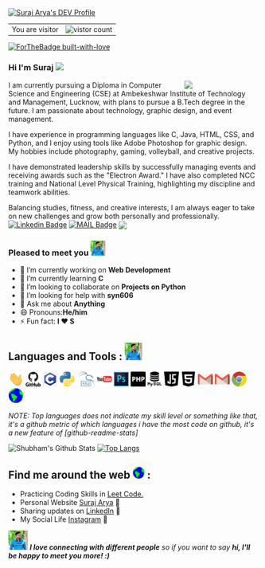 <a href="https://dev.to/officialsurajarya">
  <img src="https://d2fltix0v2e0sb.cloudfront.net/dev-badge.svg" alt="Suraj Arya's DEV Profile" height="40" width="40">
</a><table><tr>  <td>You are visitor</td>
    <td><img src="https://profile-counter.glitch.me/officialsurajarya/count.svg" alt="vistor count" height="20"></td>
  </tr>
</table>

[![ForTheBadge built-with-love](https://madewithlove.now.sh/af?heart=true&template=for-the-badge&text=India)](https://github.com/officialsurajarya/) 

<!--/*[![forthebadge](https://forthebadge.com/images/badges/winter-is-coming.svg)](https://forthebadge.com) [![forthebadge](https://forthebadge.com/images/badges/makes-people-smile.svg)(https://forthebadge.com)*/ -->


### Hi I'm Suraj <img src="[https://github.com/officialsurajarya/officialsurajarya.github.io/blob/main/LOGO.jpg](https://github.com/officialsurajarya/officialsurajarya.github.io/blob/main/Assests/Hi.gif)" width="20">
<img align='right' src="https://media.giphy.com/media/M9gbBd9nbDrOTu1Mqx/giphy.gif" width="150">
I am currently pursuing a Diploma in Computer Science and Engineering (CSE) at Ambekeshwar Institute of Technology and Management, Lucknow, with plans to pursue a B.Tech degree in the future. I am passionate about technology, graphic design, and event management.

I have experience in programming languages like C, Java, HTML, CSS, and Python, and I enjoy using tools like Adobe Photoshop for graphic design. My hobbies include photography, gaming, volleyball, and creative projects.

I have demonstrated leadership skills by successfully managing events and receiving awards such as the "Electron Award." I have also completed NCC training and National Level Physical Training, highlighting my discipline and teamwork abilities.

Balancing studies, fitness, and creative interests, I am always eager to take on new challenges and grow both personally and professionally.
[![Linkedin Badge](https://img.shields.io/badge/-SurajArya-blue?style=flat-square&logo=Linkedin&logoColor=white&link=https://www.linkedin.com/in/suraj-arya/)](https://www.linkedin.com/in/suraj-arya/)  [![MAIL Badge](https://img.shields.io/badge/-officialsurajarya@gmail.com-c14438?style=flat-square&logo=Gmail&logoColor=white&link=mailto:officialsurajarya@gmail.com)](mailto:officialsurajarya@gmail.com)
<img align="center" src="https://github-profile-trophy.vercel.app/?username=officialsurajarya&rank=AA,B,AAA,A,C&theme=onedark&count_private=true" />

### Pleased to meet you <img src="https://github.com/officialsurajarya/officialsurajarya.github.io/blob/main/LOGO.jpg" width="30px">

- 🔭 I’m currently working on <b>Web Development</b>
- 🌱 I’m currently learning <b>C</b>
- 👯 I’m looking to collaborate on <b>Projects on Python </b>
- 🤔 I’m looking for help with <b>syn606</b>
- 💬 Ask me about <b>Anything</b>
- 😄 Pronouns:<b>He/him</b>
- ⚡ Fun fact: <b>I ❤️ S</b>

## Languages and Tools : <img src="https://github.com/officialsurajarya/officialsurajarya.github.io/blob/main/LOGO.jpg" width="35px">
<code><img height="30" src="https://github.com/officialsurajarya/officialsurajarya.github.io/blob/main/Assests/Hi.gif"></code>
<code><img height="30" src="https://github.com/officialsurajarya/officialsurajarya.github.io/blob/main/Assests/github.png"></code>
<code><img height="30" src="https://github.com/officialsurajarya/officialsurajarya.github.io/blob/main/Assests/the-c-programming-language-computer-programming-png-1600x1600px-c-programming-language-png-820_819.jpg"></code>
<code><img height="30" src="https://github.com/officialsurajarya/officialsurajarya.github.io/blob/main/Assests/python.png"></code>
<code><img height="30" src="https://github.com/officialsurajarya/officialsurajarya.github.io/blob/main/Assests/toppng.com-kali-linux-logo-646x523.png"></code>
<code><img height="30" src="https://github.com/officialsurajarya/officialsurajarya.github.io/blob/main/Assests/youtube.png"></code>
<code><img height="30" src="https://github.com/officialsurajarya/officialsurajarya.github.io/blob/main/Assests/photoshop.png"></code>
<code><img height="30" src="https://github.com/officialsurajarya/officialsurajarya.github.io/blob/main/Assests/php-programming-language.png"></code>
<code><img height="30" src="https://github.com/officialsurajarya/officialsurajarya.github.io/blob/main/Assests/mysql.png"></code>
<code><img height="30" src="https://github.com/officialsurajarya/officialsurajarya.github.io/blob/main/Assests/java-script.png"></code>
<code><img height="30" src="https://github.com/officialsurajarya/officialsurajarya.github.io/blob/main/Assests/html-5-logo.png"></code>
<code><img height="30" src="https://github.com/officialsurajarya/officialsurajarya.github.io/blob/main/Assests/gmail.png"></code>
<code><img height="30" src="https://github.com/officialsurajarya/officialsurajarya.github.io/blob/main/Assests/gmail.png"></code>
<code><img height="30" src="https://github.com/officialsurajarya/officialsurajarya.github.io/blob/main/Assests/chrome.png"></code>
<code><img height="30" src="https://github.com/officialsurajarya/officialsurajarya.github.io/blob/main/Assests/Earth.gif"></code>
<code><img height="30" src=""></code>


*NOTE: Top languages does not indicate my skill level or something like that, it's a github metric of which languages i have the most code on github, it's a new feature of [github-readme-stats]*

![Shubham's Github Stats](https://github-readme-stats.vercel.app/api?username=officialsurajarya&show_icons=true&theme=radical)       [![Top Langs](https://github-readme-stats.vercel.app/api/top-langs/?username=officialsurajarya&theme=radical)](https://github.com/officialsurajarya/github-readme-stats)


## Find me around the web <img src="https://github.com/officialsurajarya/officialsurajarya.github.io/blob/main/Assests/Earth.gif" width="24"> :
- Practicing Coding Skills in <a href="https://leetcode.com/u/officialsurajarya/">Leet Code.</a> 
- Personal Website <a href="https://officialsurajarya.github.io/">Suraj Arya</a> 🏓
- Sharing updates on <a href="https://www.linkedin.com/in/suraj-arya/">LinkedIn</a> 💼
- My Social Life <a href="https://www.instagram.com/officialsurajarya">Instagram</a> 💞

<img src="https://github.com/officialsurajarya/officialsurajarya.github.io/blob/main/LOGO.jpg" width="39px">  *<b>I love connecting with different people</b> so if you want to say <b>hi, I'll be happy to meet you more! :)</b>*
